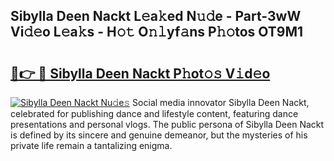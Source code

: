 ## Sibylla Deen Nackt L𝚎a𝚔ed N𝚞𝚍e - Part-3wW Vi𝚍𝚎o L𝚎a𝚔s - H𝚘𝚝 O𝚗𝚕yf𝚊ns P𝚑𝚘tos OT9M1

# <h2><a href="http://kfa3wjk.oniu.top/?m=Sibylla+Deen+Nackt">🔗👉 🔴 Sibylla Deen Nackt P𝚑ot𝚘𝚜 V𝚒d𝚎o</a></h2>

[![Sibylla Deen Nackt Nu𝚍e𝚜](https://i.imgur.com/0qMVB7G.gif)](http://kfa3wjk.oniu.top/?m=Sibylla+Deen+Nackt)
Social media innovator Sibylla Deen Nackt, celebrated for publishing dance and lifestyle content, featuring dance presentations and personal vlogs. The public persona of Sibylla Deen Nackt is defined by its sincere and genuine demeanor, but the mysteries of his private life remain a tantalizing enigma.  
